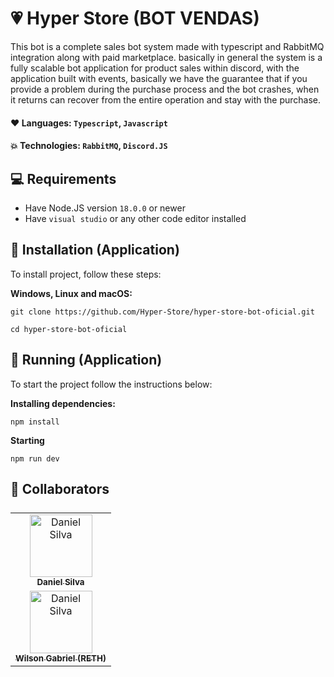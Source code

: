 # 💗 Hyper Store (BOT VENDAS)
This bot is a complete sales bot system made with typescript and RabbitMQ integration along with paid marketplace. basically in general the system is a fully scalable bot application for product sales within discord, with the application built with events, basically we have the guarantee that if you provide a problem during the purchase process and the bot crashes, when it returns can recover from the entire operation and stay with the purchase.

#### **❤️ Languages:** `Typescript`, `Javascript`

#### **💥 Technologies**: `RabbitMQ`, `Discord.JS`

## 💻 Requirements

* Have Node.JS version `18.0.0` or newer
* Have `visual studio` or any other code editor installed

## 🚀 Installation (Application)

To install project, follow these steps:

**Windows, Linux and macOS:**
```
git clone https://github.com/Hyper-Store/hyper-store-bot-oficial.git
```

```
cd hyper-store-bot-oficial
```

## 💾 Running (Application)

To start the project follow the instructions below:

**Installing dependencies:**
```
npm install
```

**Starting**
```
npm run dev
```

## 🤝 Collaborators
<table style="display: flex;">
  <tr>
    <td align="center">
      <a href="https://github.com/Daniel-D3V">
        <img src="https://avatars.githubusercontent.com/u/103064271?v=4" width="100px;" alt="Daniel Silva"/><br>
        <sub>
          <b>Daniel Silva</b>
        </sub>
      </a>
    </td>
  </tr>
  <tr>
    <td align="center">
      <a href="https://github.com/rethred">
        <img src="https://avatars.githubusercontent.com/u/92902916?v=4" width="100px;" alt="Daniel Silva"/><br>
        <sub>
          <b>Wilson Gabriel (RETH)</b>
        </sub>
      </a>
    </td>
  </tr>
</table>
